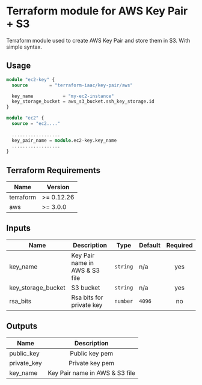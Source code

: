 Terraform module for AWS Key Pair + S3
==========================================

Terraform module used to create AWS Key Pair and store them in S3. With simple syntax.

## Usage

```terraform
module "ec2-key" {
  source        = "terraform-iaac/key-pair/aws"

  key_name           = "my-ec2-instance"
  key_storage_bucket = aws_s3_bucket.ssh_key_storage.id
}

module "ec2" {
  source = "ec2...."
  
  ..................
  key_pair_name = module.ec2-key.key_name
  ..................
}

```

## Terraform Requirements

| Name | Version |
|------|---------|
| terraform | >= 0.12.26 |
| aws | >= 3.0.0 |

## Inputs

| Name | Description | Type | Default |  Required |
|------|-------------|------|---------|:--------:|
| key\_name  | Key Pair name in AWS & S3 file | `string` | n/a | yes |
| key\_storage\_bucket | S3 bucket | `string` | n/a | yes |
| rsa\_bits | Rsa bits for private key | `number` | `4096` |  no |
## Outputs
| Name | Description |
|------|:-----------:|
| public_key | Public key pem |
| private_key | Private key pem |
| key_name | Key Pair name in AWS & S3 file |